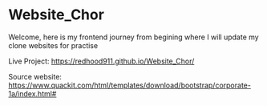 # Website_Chor
Welcome, here is my frontend journey from begining where I will update my clone websites for practise

Live Project: https://redhood911.github.io/Website_Chor/

Source website: https://www.quackit.com/html/templates/download/bootstrap/corporate-1a/index.html#
